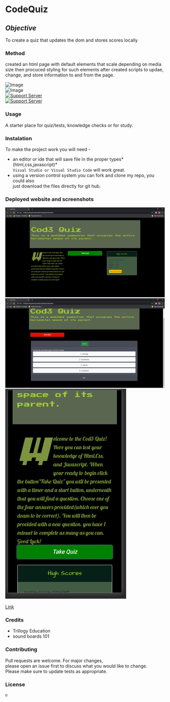 # CodeQuiz

## *Objective* 
To create a quiz that updates the dom and stores scores locally
### Method
created an html page with default elements that scale depending on media size
then procuced styling for such elements
after created scripts to updae, change, and store information to and from the page.


![Image](https://img.shields.io/badge/languages-html%20%7C%20css%20%7C%20javascript-blue)<br>
![Image](https://img.shields.io/website?down_color=red&down_message=Down&style=plastic&up_color=Lightgreen&up_message=Up&url=https%3A%2F%2Frickycohen88.github.io%2FCodeQuiz%2F)<br>
[![Support Server](https://img.shields.io/discord/758849764959191071.svg?color=7289da&label=UofMcohort&logo=discord&style=flat-square)](https://discord.gg/HaWKVB6)<br>
[![Support Server](https://img.shields.io/discord/568508644669390905.svg?color=7289da&label=Personal&logo=discord&style=pastic)](https://discord.gg/Sj6HrJQ)




### Usage 
 A starter place for quiz/tests, knowledge checks or for study.

### Instalation
To make the project work you will need -
* an editor or ide that will save file in the proper types*(html,css,javascript)* <br>
`Visual Studio or Visual Studio Code` will work great.
* using a version control system you can fork and clone my repo, you could also<br>
just download the files directly for git hub.

### Deployed website and screenshots

![Image](Assets/Capture.PNG "Screenshot 1")
![Image](Assets/Capture2.PNG "Screenshot 2")
![Image](Assets/Capturemobile.PNG "Screenshot 3")

[Link](https://rickycohen88.github.io/CodeQuiz/)

### Credits
* Trillogy Education
* sound boards 101


### Contributing
Pull requests are welcome. For major changes,<br>
please open an issue first to discuss what you would like to change.<br>
 Please make sure to update tests as appropriate.


### License

    © 